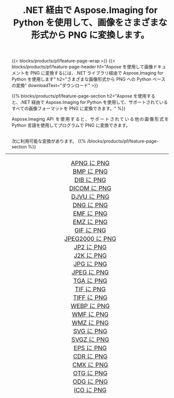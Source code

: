 ﻿---
title: .NET 経由で Aspose.Imaging for Python を使用して、画像をさまざまな形式から PNG に変換します。 
weight: 3920
url: /ja/python-net/conversion/to/png/ 
lang: ja
langdirlevel: 2
locales: zh-hans,ja,it,ru,de,es,fr,nl,id,lt,pl,pt,vi,tr,ko,zh-hant,ar,hi,th,sv,cs,uk,he
description: .NET ライブラリ経由で Aspose.Imaging for Python を使用して、さまざまな形式から PNG に変換できます。
---

{{< blocks/products/pf/feature-page-wrap >}}
{{< blocks/products/pf/feature-page-header h1="Aspose を使用して画像ドキュメントを PNG に変換するには、.NET ライブラリ経由で Aspose.Imaging for Python を使用します" h2="さまざまな画像形式から PNG への Python ベースの変換" downloadText="ダウンロード" >}}


{{% blocks/products/pf/feature-page-section  h2="Aspose を使用すると、.NET 経由で Aspose.Imaging for Python を使用して、サポートされているすべての画像フォーマットを PNG に変換できます。" %}}
<p align=justify>Aspose.Imaging API を使用すると、サポートされている他の画像形式を Python 言語を使用してプログラムで PNG に変換できます。</p>
<br/>
次に利用可能な変換があります。
{{% /blocks/products/pf/feature-page-section %}}
<div class="container-fluid productfamilypage bg-gray">
    <div class="convertypes bg-gray agp-content section">
        <div class="container">
		<hr style="margin-left:-20px;"/>
		<div class="row other-converters" style="gap: 10px;font-size: 19px;text-align:center;">
		    <div class='col-md-2 other-converter remove-lp remove-rp'><a href="/imaging/ja/python-net/conversion/apng-to-png/" style="padding:15px;">APNG に PNG</a></div>
<div class='col-md-2 other-converter remove-lp remove-rp'><a href="/imaging/ja/python-net/conversion/bmp-to-png/" style="padding:15px;">BMP に PNG</a></div>
<div class='col-md-2 other-converter remove-lp remove-rp'><a href="/imaging/ja/python-net/conversion/dib-to-png/" style="padding:15px;">DIB に PNG</a></div>
<div class='col-md-2 other-converter remove-lp remove-rp'><a href="/imaging/ja/python-net/conversion/dicom-to-png/" style="padding:15px;">DICOM に PNG</a></div>
<div class='col-md-2 other-converter remove-lp remove-rp'><a href="/imaging/ja/python-net/conversion/djvu-to-png/" style="padding:15px;">DJVU に PNG</a></div>
<div class='col-md-2 other-converter remove-lp remove-rp'><a href="/imaging/ja/python-net/conversion/dng-to-png/" style="padding:15px;">DNG に PNG</a></div>
<div class='col-md-2 other-converter remove-lp remove-rp'><a href="/imaging/ja/python-net/conversion/emf-to-png/" style="padding:15px;">EMF に PNG</a></div>
<div class='col-md-2 other-converter remove-lp remove-rp'><a href="/imaging/ja/python-net/conversion/emz-to-png/" style="padding:15px;">EMZ に PNG</a></div>
<div class='col-md-2 other-converter remove-lp remove-rp'><a href="/imaging/ja/python-net/conversion/gif-to-png/" style="padding:15px;">GIF に PNG</a></div>
<div class='col-md-2 other-converter remove-lp remove-rp'><a href="/imaging/ja/python-net/conversion/jpeg2000-to-png/" style="padding:15px;">JPEG2000 に PNG</a></div>
<div class='col-md-2 other-converter remove-lp remove-rp'><a href="/imaging/ja/python-net/conversion/jp2-to-png/" style="padding:15px;">JP2 に PNG</a></div>
<div class='col-md-2 other-converter remove-lp remove-rp'><a href="/imaging/ja/python-net/conversion/j2k-to-png/" style="padding:15px;">J2K に PNG</a></div>
<div class='col-md-2 other-converter remove-lp remove-rp'><a href="/imaging/ja/python-net/conversion/jpg-to-png/" style="padding:15px;">JPG に PNG</a></div>
<div class='col-md-2 other-converter remove-lp remove-rp'><a href="/imaging/ja/python-net/conversion/jpeg-to-png/" style="padding:15px;">JPEG に PNG</a></div>
<div class='col-md-2 other-converter remove-lp remove-rp'><a href="/imaging/ja/python-net/conversion/tga-to-png/" style="padding:15px;">TGA に PNG</a></div>
<div class='col-md-2 other-converter remove-lp remove-rp'><a href="/imaging/ja/python-net/conversion/tif-to-png/" style="padding:15px;">TIF に PNG</a></div>
<div class='col-md-2 other-converter remove-lp remove-rp'><a href="/imaging/ja/python-net/conversion/tiff-to-png/" style="padding:15px;">TIFF に PNG</a></div>
<div class='col-md-2 other-converter remove-lp remove-rp'><a href="/imaging/ja/python-net/conversion/webp-to-png/" style="padding:15px;">WEBP に PNG</a></div>
<div class='col-md-2 other-converter remove-lp remove-rp'><a href="/imaging/ja/python-net/conversion/wmf-to-png/" style="padding:15px;">WMF に PNG</a></div>
<div class='col-md-2 other-converter remove-lp remove-rp'><a href="/imaging/ja/python-net/conversion/wmz-to-png/" style="padding:15px;">WMZ に PNG</a></div>
<div class='col-md-2 other-converter remove-lp remove-rp'><a href="/imaging/ja/python-net/conversion/svg-to-png/" style="padding:15px;">SVG に PNG</a></div>
<div class='col-md-2 other-converter remove-lp remove-rp'><a href="/imaging/ja/python-net/conversion/svgz-to-png/" style="padding:15px;">SVGZ に PNG</a></div>
<div class='col-md-2 other-converter remove-lp remove-rp'><a href="/imaging/ja/python-net/conversion/eps-to-png/" style="padding:15px;">EPS に PNG</a></div>
<div class='col-md-2 other-converter remove-lp remove-rp'><a href="/imaging/ja/python-net/conversion/cdr-to-png/" style="padding:15px;">CDR に PNG</a></div>
<div class='col-md-2 other-converter remove-lp remove-rp'><a href="/imaging/ja/python-net/conversion/cmx-to-png/" style="padding:15px;">CMX に PNG</a></div>
<div class='col-md-2 other-converter remove-lp remove-rp'><a href="/imaging/ja/python-net/conversion/otg-to-png/" style="padding:15px;">OTG に PNG</a></div>
<div class='col-md-2 other-converter remove-lp remove-rp'><a href="/imaging/ja/python-net/conversion/odg-to-png/" style="padding:15px;">ODG に PNG</a></div>
<div class='col-md-2 other-converter remove-lp remove-rp'><a href="/imaging/ja/python-net/conversion/ico-to-png/" style="padding:15px;">ICO に PNG</a></div>
                </div>
        </div>
    </div>
</div>
<br/>

